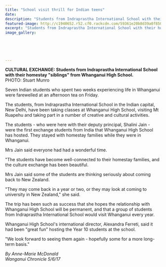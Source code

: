 ```yaml
---
title: "School visit thrill for Indian teens"
date: 
description: "Students from Indraprastha International School with their homestay \"siblings\" from Whanganui High School..."
featured-image: http://c1940652.r52.cf0.rackcdn.com/59361e20b8d39a0f85000347/Indian-students-say-farewell-to-Whanganui-after-a-spell-at-High-School-chron-June.jpg
excerpt: "Students from Indraprastha International School with their homestay \"siblings\" from Whanganui High School."
image_gallery:
    
    
    
    
    
---
```


<p><strong>CULTURAL EXCHANGE: Students from&nbsp;</strong><span><strong>Indraprastha International School with their homestay "siblings" from Whanganui High School.</strong><br />PHOTO: Stuart Munro</span></p>
<p>Seven Indian students who spent two weeks experiencing life in Whanganui were farewelled at an afternoon tea on Friday.</p>
<p>The students, from Indraprastha International School in the Indian capital, New Delhi, have been taking classes at Whanganui High School, visiting Mt Ruapehu and taking part in a number of creative and cultural activities.</p>
<p>The students - who were here with their deputy principal, Shalini Jain - were the first exchange students from India that Whanganui High School has hosted. They stayed with homestay families while they were in Whanganui.</p>
<p>Mrs Jain said everyone had had a wonderful time.</p>
<p>"The students have become well-connected to their homestay families, and the culture exchange has been beautiful.</p>
<p>Mrs Jain said some of the students are thinking seriously about coming back to New Zealand.</p>
<p>"They may come back in a year or two, or they may look at coming to university in New Zealand," she said.</p>
<p>The trip has been such as success that she hopes the relationship with Whanganui High School will be permanent, and that a group of students from Indraprastha International School would visit Whanganui every year.</p>
<p>Whanganui High School's international director, Alexandra Ferreti, said it had been "great fun" hosting the Year 10 students at the school.</p>
<p>"We look forward to seeing them again - hopefully some for a more long-term basis."</p>
<p><em>By Anne-Marie McDonald</em><br /><em>Wanganui Chronicle 5/6/17</em></p>

